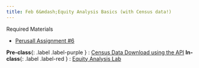 ```yaml
---
title: Feb 6&mdash;Equity Analysis Basics (with Census data!)
---
```


Required Materials
* [Perusall Assignment #6](#)


**Pre-class**{: .label .label-purple }
: [Census Data Download using the API](#)
**In-class**{: .label .label-red }
: [Equity Analysis Lab](#)